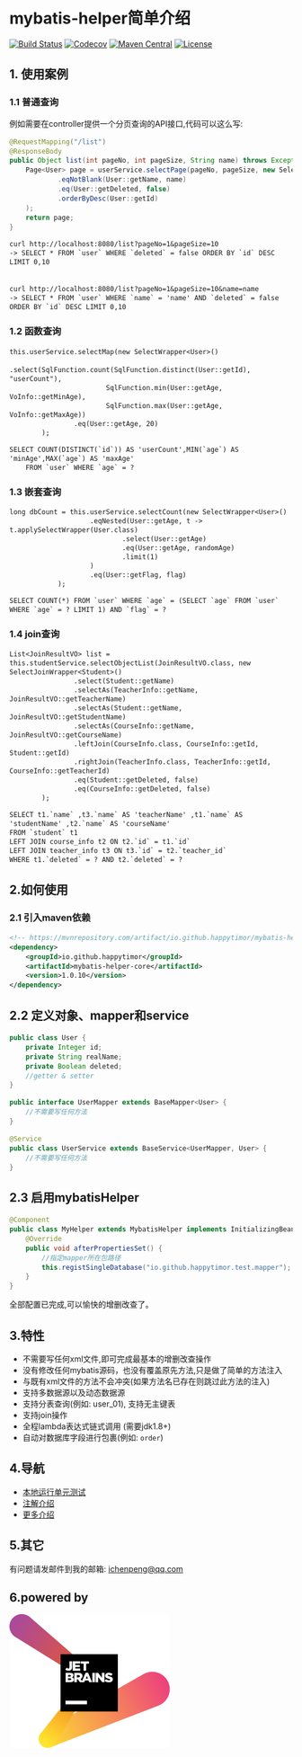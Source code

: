 # mybatis-helper简单介绍

[![Build Status](https://api.travis-ci.org/happytimor/mybatis-helper.svg?branch=master)](https://travis-ci.org/happytimor/mybatis-helper)
[![Codecov](https://codecov.io/gh/happytimor/mybatis-helper/branch/master/graph/badge.svg)](https://codecov.io/gh/happytimor/mybatis-helper/branch/master)
[![Maven Central](https://img.shields.io/maven-central/v/io.github.happytimor/mybatis-helper-core.svg?label=Maven%20Central)](https://mvnrepository.com/artifact/io.github.happytimor/mybatis-helper-core)
[![License](https://img.shields.io/badge/license-Apache%202-4EB1BA.svg)](https://www.apache.org/licenses/LICENSE-2.0.html)


## 1. 使用案例
### 1.1 普通查询
例如需要在controller提供一个分页查询的API接口,代码可以这么写:
``` java
@RequestMapping("/list")
@ResponseBody
public Object list(int pageNo, int pageSize, String name) throws Exception {
    Page<User> page = userService.selectPage(pageNo, pageSize, new SelectWrapper<User>()
            .eqNotBlank(User::getName, name)
            .eq(User::getDeleted, false)
            .orderByDesc(User::getId)
    );
    return page;
}
```
``` linux
curl http://localhost:8080/list?pageNo=1&pageSize=10
-> SELECT * FROM `user` WHERE `deleted` = false ORDER BY `id` DESC LIMIT 0,10


curl http://localhost:8080/list?pageNo=1&pageSize=10&name=name
-> SELECT * FROM `user` WHERE `name` = 'name' AND `deleted` = false ORDER BY `id` DESC LIMIT 0,10
```
### 1.2 函数查询
```
this.userService.selectMap(new SelectWrapper<User>()
                .select(SqlFunction.count(SqlFunction.distinct(User::getId), "userCount"),
                        SqlFunction.min(User::getAge, VoInfo::getMinAge),
                        SqlFunction.max(User::getAge, VoInfo::getMaxAge))
                .eq(User::getAge, 20)
        );
```
```
SELECT COUNT(DISTINCT(`id`)) AS 'userCount',MIN(`age`) AS 'minAge',MAX(`age`) AS 'maxAge' 
    FROM `user` WHERE `age` = ?
```
### 1.3 嵌套查询
```
long dbCount = this.userService.selectCount(new SelectWrapper<User>()
                    .eqNested(User::getAge, t -> t.applySelectWrapper(User.class)
                            .select(User::getAge)
                            .eq(User::getAge, randomAge)
                            .limit(1)
                    )
                    .eq(User::getFlag, flag)
            );
```
```
SELECT COUNT(*) FROM `user` WHERE `age` = (SELECT `age` FROM `user` WHERE `age` = ? LIMIT 1) AND `flag` = ?
```
### 1.4 join查询
```
List<JoinResultVO> list = this.studentService.selectObjectList(JoinResultVO.class, new SelectJoinWrapper<Student>()
                .select(Student::getName)
                .selectAs(TeacherInfo::getName, JoinResultVO::getTeacherName)
                .selectAs(Student::getName, JoinResultVO::getStudentName)
                .selectAs(CourseInfo::getName, JoinResultVO::getCourseName)
                .leftJoin(CourseInfo.class, CourseInfo::getId, Student::getId)
                .rightJoin(TeacherInfo.class, TeacherInfo::getId, CourseInfo::getTeacherId)
                .eq(Student::getDeleted, false)
                .eq(CourseInfo::getDeleted, false)
        );
```
```
SELECT t1.`name` ,t3.`name` AS 'teacherName' ,t1.`name` AS 'studentName' ,t2.`name` AS 'courseName' 
FROM `student` t1 
LEFT JOIN course_info t2 ON t2.`id` = t1.`id`
LEFT JOIN teacher_info t3 ON t3.`id` = t2.`teacher_id` 
WHERE t1.`deleted` = ? AND t2.`deleted` = ? 
```

## 2.如何使用
### 2.1 引入maven依赖
``` xml
<!-- https://mvnrepository.com/artifact/io.github.happytimor/mybatis-helper-core -->
<dependency>
    <groupId>io.github.happytimor</groupId>
    <artifactId>mybatis-helper-core</artifactId>
    <version>1.0.10</version>
</dependency>
```

## 2.2 定义对象、mapper和service
``` java
public class User {
    private Integer id;
    private String realName;
    private Boolean deleted;
    //getter & setter
}
```
``` java
public interface UserMapper extends BaseMapper<User> {
    //不需要写任何方法
}
```
``` java
@Service
public class UserService extends BaseService<UserMapper, User> {
    //不需要写任何方法
}
```
## 2.3 启用mybatisHelper
``` java
@Component
public class MyHelper extends MybatisHelper implements InitializingBean {
    @Override
    public void afterPropertiesSet() {
        //指定mapper所在包路径
        this.registSingleDatabase("io.github.happytimor.test.mapper");
    }
}
```

全部配置已完成,可以愉快的增删改查了。

## 3.特性
- 不需要写任何xml文件,即可完成最基本的增删改查操作
- 没有修改任何mybatis源码，也没有覆盖原先方法,只是做了简单的方法注入
- 与既有xml文件的方法不会冲突(如果方法名已存在则跳过此方法的注入)
- 支持多数据源以及动态数据源
- 支持分表查询(例如: user_01), 支持无主键表
- 支持join操作
- 全程lambda表达式链式调用 (需要jdk1.8+)
- 自动对数据库字段进行包裹(例如: `order`)

## 4.导航
- [本地运行单元测试](http://www.ichenpeng.net/1428013)
- [注解介绍](http://www.ichenpeng.net/1428014)
- [更多介绍](api-introduce.md)

## 5.其它
有问题请发邮件到我的邮箱: ichenpeng@qq.com

## 6.powered by
[![powered by](https://github.com/happytimor/mybatis-helper/blob/master/jetbrains-variant-2.svg)](https://www.jetbrains.com/?from=mybatis-helper)
